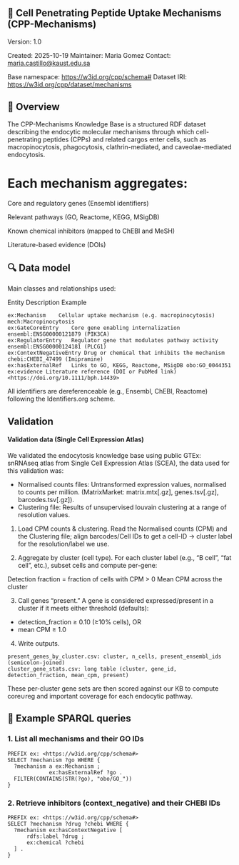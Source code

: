 ## 🧬 Cell Penetrating Peptide Uptake Mechanisms (CPP-Mechanisms)

Version: 1.0

Created: 2025-10-19
Maintainer: Maria Gomez
Contact: maria.castillo@kaust.edu.sa

Base namespace: https://w3id.org/cpp/schema#
Dataset IRI: https://w3id.org/cpp/dataset/mechanisms

## 📘 Overview

The CPP-Mechanisms Knowledge Base is a structured RDF dataset describing the endocytic molecular mechanisms through which cell-penetrating peptides (CPPs) and related cargos enter cells, such as macropinocytosis, phagocytosis, clathrin-mediated, and caveolae-mediated endocytosis.

# Each mechanism aggregates:

Core and regulatory genes (Ensembl identifiers)

Relevant pathways (GO, Reactome, KEGG, MSigDB)

Known chemical inhibitors (mapped to ChEBI and MeSH)

Literature-based evidence (DOIs)

## 🔍 Data model

Main classes and relationships used:

Entity	Description	Example
```
ex:Mechanism	Cellular uptake mechanism (e.g. macropinocytosis)	mech:Macropinocytosis
ex:GateCoreEntry	Core gene enabling internalization	ensembl:ENSG00000121879 (PIK3CA)
ex:RegulatorEntry	Regulator gene that modulates pathway activity	ensembl:ENSG00000124181 (PLCG1)
ex:ContextNegativeEntry	Drug or chemical that inhibits the mechanism	chebi:CHEBI_47499 (Imipramine)
ex:hasExternalRef	Links to GO, KEGG, Reactome, MSigDB	obo:GO_0044351
ex:evidence	Literature reference (DOI or PubMed link)	<https://doi.org/10.1111/bph.14439>
```
All identifiers are dereferenceable (e.g., Ensembl, ChEBI, Reactome) following the Identifiers.org
 scheme.

## Validation

#### Validation data (Single Cell Expression Atlas)

We validated the endocytosis knowledge base using public GTEx: snRNAseq atlas from Single Cell Expression Atlas (SCEA), the data used for this validation was:

- Normalised counts files: Untransformed expression values, normalised to counts per million. (MatrixMarket: matrix.mtx[.gz], genes.tsv[.gz], barcodes.tsv[.gz]).
- Clustering file: Results of unsupervised louvain clustering at a range of resolution values.


1. Load CPM counts & clustering.
Read the Normalised counts (CPM) and the Clustering file; align barcodes/Cell IDs to get a cell-ID → cluster label for the resolution/label we use. 

2. Aggregate by cluster (cell type).
For each cluster label (e.g., “B cell”, “fat cell”, etc.), subset cells and compute per-gene:

Detection fraction = fraction of cells with CPM > 0
Mean CPM across the cluster

3. Call genes “present.”
A gene is considered expressed/present in a cluster if it meets either threshold (defaults):
- detection_fraction ≥ 0.10 (≥10% cells), OR
- mean CPM ≥ 1.0

4. Write outputs.
```
present_genes_by_cluster.csv: cluster, n_cells, present_ensembl_ids (semicolon-joined)
cluster_gene_stats.csv: long table (cluster, gene_id, detection_fraction, mean_cpm, present)
```

These per-cluster gene sets are then scored against our KB to compute core∪reg and important coverage for each endocytic pathway.


## 🧠 Example SPARQL queries

### 1. List all mechanisms and their GO IDs
```
PREFIX ex: <https://w3id.org/cpp/schema#>
SELECT ?mechanism ?go WHERE {
  ?mechanism a ex:Mechanism ;
             ex:hasExternalRef ?go .
  FILTER(CONTAINS(STR(?go), "obo/GO_"))
}
```

### 2. Retrieve inhibitors (context_negative) and their CHEBI IDs
```
PREFIX ex: <https://w3id.org/cpp/schema#>
SELECT ?mechanism ?drug ?chebi WHERE {
  ?mechanism ex:hasContextNegative [
      rdfs:label ?drug ;
      ex:chemical ?chebi
  ] .
}
```
